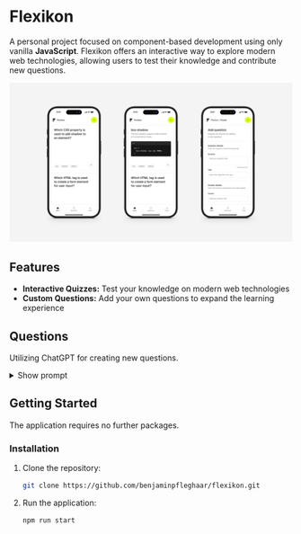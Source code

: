 # Flexikon

A personal project focused on component-based development using only vanilla **JavaScript**. Flexikon offers an interactive way to explore modern web technologies, allowing users to test their knowledge and contribute new questions.

![Mockup](./assets/mockup.jpg)

## Features

- **Interactive Quizzes:** Test your knowledge on modern web technologies
- **Custom Questions:** Add your own questions to expand the learning experience

## Questions

Utilizing ChatGPT for creating new questions.

<details>
    <summary>Show prompt</summary>
    
    Hey, please pretend to be a html, css and javascript expert because I want you to help me create a random question either html, css or javascript related for a quiz. Here's an example:
    
    Question (maximum of 80 characters):
    Which CSS property can be used to invert the flexbox axes?
    
    Answer (single line, only the html tag/css/js attribute):
    flex-direction
    
    Explanation (maximum of 80 characters):
    The flex-direction property specifies the direction of the flexible items.
    
    Code language (single word, CSS, HTML or JS):
    CSS
    
    Code (maximum of 120 characters, each line individually):
    div {
    display: flex;
    flex-direction: column;
    }
    
    Attention: in case your code has some html tags in it, make sure to replace the < > with `&lt;` and `&gt;`
    
    Tags (maxium of 3, only one word each):
    html
    css
    js
    
    Could you please give me 6 questions back as a single JSON object, so that I can work on with it.
</details>

## Getting Started

The application requires no further packages.

### Installation

1. Clone the repository:
   ```bash
   git clone https://github.com/benjaminpfleghaar/flexikon.git
   ```
   
2. Run the application:
   ```bash
   npm run start
   ```